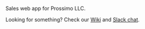 Sales web app for Prossimo LLC.

Looking for something? Check our [Wiki](https://bitbucket.org/prossimo/prossimo-app/wiki/Home) and [Slack chat](https://prossimo.slack.com/).
